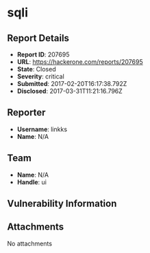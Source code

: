 # sqli

## Report Details
- **Report ID**: 207695
- **URL**: https://hackerone.com/reports/207695
- **State**: Closed
- **Severity**: critical
- **Submitted**: 2017-02-20T16:17:38.792Z
- **Disclosed**: 2017-03-31T11:21:16.796Z

## Reporter
- **Username**: linkks
- **Name**: N/A

## Team
- **Name**: N/A
- **Handle**: ui

## Vulnerability Information


## Attachments
No attachments
